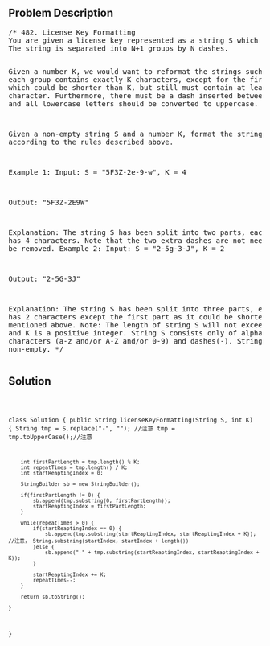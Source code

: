 <!--
<style>
  body { font-family: Arial, sans-serif; }
  .container { max-width: 100%; margin: auto; padding: 10px; }
  .comment-block { background-color: #f9f9f9; padding: 10px; border-left: 5px solid #ccc; max-width: 400px; margin: 20px; word-wrap: break-word; white-space: pre-wrap; }
  .code-block { background-color: #f4f4f4; padding: 10px; border: 1px solid #ddd; }
</style>
-->

<div class='container'>
<h2>Problem Description</h2>
<div class='comment-block'>
<pre>
/* 482. License Key Formatting
You are given a license key represented as a string S which consists only alphanumeric character and dashes. 
The string is separated into N+1 groups by N dashes.

Given a number K, we would want to reformat the strings such that each group contains exactly K characters, 
except for the first group which could be shorter than K, but still must contain at least one character. 
Furthermore, there must be a dash inserted between two groups and all lowercase letters should be converted to uppercase.

Given a non-empty string S and a number K, format the string according to the rules described above.

Example 1:
Input: S = "5F3Z-2e-9-w", K = 4

Output: "5F3Z-2E9W"

Explanation: The string S has been split into two parts, each part has 4 characters.
Note that the two extra dashes are not needed and can be removed.
Example 2:
Input: S = "2-5g-3-J", K = 2

Output: "2-5G-3J"

Explanation: The string S has been split into three parts, each part has 2 characters 
except the first part as it could be shorter as mentioned above.
Note:
The length of string S will not exceed 12,000, and K is a positive integer.
String S consists only of alphanumerical characters (a-z and/or A-Z and/or 0-9) and dashes(-).
String S is non-empty.
*/
</pre>
</div>

<h2>Solution</h2>
<div class='code-block'>
<pre><code class='language-java'>

class Solution {
    public String licenseKeyFormatting(String S, int K) {
        String tmp = S.replace("-", ""); //注意
        tmp = tmp.toUpperCase();//注意
        
        int firstPartLength = tmp.length() % K;
        int repeatTimes = tmp.length() / K;
        int startReaptingIndex = 0;
        
        StringBuilder sb = new StringBuilder();
        
        if(firstPartLength != 0) { 
            sb.append(tmp.substring(0, firstPartLength));
            startReaptingIndex = firstPartLength;
        }
        
        while(repeatTimes > 0) {
            if(startReaptingIndex == 0) {
                sb.append(tmp.substring(startReaptingIndex, startReaptingIndex + K)); //注意， String.substring(startIndex, startIndex + length())
            }else {
                sb.append("-" + tmp.substring(startReaptingIndex, startReaptingIndex + K));
            }
           
            startReaptingIndex += K;
            repeatTimes--;
        }
        
        return sb.toString();
        
    }
}</code></pre>
</div>
</div>
